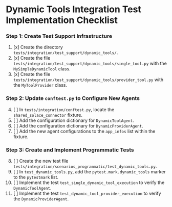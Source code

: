 # Dynamic Tools Integration Test Implementation Checklist

### Step 1: Create Test Support Infrastructure

1.  [x] Create the directory `tests/integration/test_support/dynamic_tools/`.
2.  [x] Create the file `tests/integration/test_support/dynamic_tools/single_tool.py` with the `MySimpleDynamicTool` class.
3.  [x] Create the file `tests/integration/test_support/dynamic_tools/provider_tool.py` with the `MyToolProvider` class.

### Step 2: Update `conftest.py` to Configure New Agents

4.  [ ] In `tests/integration/conftest.py`, locate the `shared_solace_connector` fixture.
5.  [ ] Add the configuration dictionary for `DynamicToolAgent`.
6.  [ ] Add the configuration dictionary for `DynamicProviderAgent`.
7.  [ ] Add the new agent configurations to the `app_infos` list within the fixture.

### Step 3: Create and Implement Programmatic Tests

8.  [ ] Create the new test file `tests/integration/scenarios_programmatic/test_dynamic_tools.py`.
9.  [ ] In `test_dynamic_tools.py`, add the `pytest.mark.dynamic_tools` marker to the `pytestmark` list.
10. [ ] Implement the test `test_single_dynamic_tool_execution` to verify the `DynamicToolAgent`.
11. [ ] Implement the test `test_dynamic_tool_provider_execution` to verify the `DynamicProviderAgent`.
